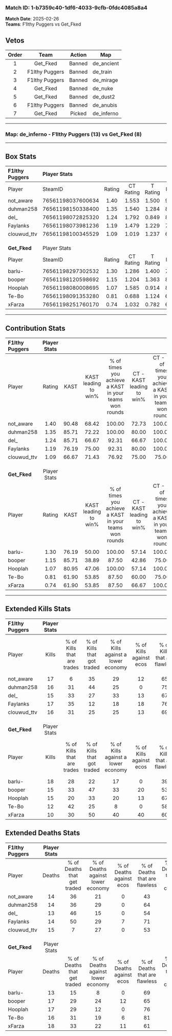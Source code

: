 ### Match ID: 1-b7359c40-1df6-4033-9cfb-0fdc4085a8a4  
**Match Date**: 2025-02-26  
**Teams**: F1lthy Puggers vs Get_Fked  

## Vetos  

| Order | Team | Action | Map |
| :---: | :--: | :----: | --- |
| 1 | Get_Fked | Banned | de_ancient |
| 2 | F1lthy Puggers | Banned | de_train |
| 3 | F1lthy Puggers | Banned | de_mirage |
| 4 | Get_Fked | Banned | de_nuke |
| 5 | Get_Fked | Banned | de_dust2 |
| 6 | F1lthy Puggers | Banned | de_anubis |
| 7 | Get_Fked | Picked | de_inferno |

---  

### **Map**: de_inferno - F1lthy Puggers (13) vs Get_Fked (8)  
---  

## Box Stats  

| **F1lthy Puggers** | Player Stats      |        |           |          |       |      |       |         |        |      |     |
| :- | :- | :-: | :-: | :-: | :-: | :-: | :-: | :-: | :-: | :-: | :-: |
| Player             | SteamID           | Rating | CT Rating | T Rating | KAST  | ADR  | Kills | Assists | Deaths | K/D  | HS% |
| not_aware          | 76561198037600634 |  1.40  |   1.553   |  1.500   | 90.48 | 91.7 |  17   |    8    |   14   | 1.21 | 47  |
| duhman258          | 76561198150338400 |  1.35  |   1.540   |  1.284   | 85.71 | 98.6 |  16   |   10    |   14   | 1.14 | 75  |
| del_               | 76561198072825320 |  1.24  |   1.792   |  0.849   | 85.71 | 75.6 |  15   |    4    |   13   | 1.15 | 60  |
| Faylanks           | 76561198073981236 |  1.19  |   1.479   |  1.229   | 76.19 | 66.4 |  17   |    4    |   14   | 1.21 | 29  |
| clouwud_ttv        | 76561198100345529 |  1.09  |   1.019   |  1.237   | 66.67 | 78.0 |  16   |    2    |   15   | 1.07 | 50  |
|                    |                   |        |           |          |       |      |       |         |        |      |     |
|                    |                   |        |           |          |       |      |       |         |        |      |     |
|                    |                   |        |           |          |       |      |       |         |        |      |     |
| **Get_Fked**       | Player Stats      |        |           |          |       |      |       |         |        |      |     |
| Player             | SteamID           | Rating | CT Rating | T Rating | KAST  | ADR  | Kills | Assists | Deaths | K/D  | HS% |
| barlu-             | 76561198297302532 |  1.30  |   1.286   |  1.400   | 76.19 | 79.0 |  18   |    4    |   13   | 1.38 | 38  |
| booper             | 76561198120598692 |  1.15  |   1.204   |  1.363   | 85.71 | 78.3 |  15   |    5    |   17   | 0.88 | 53  |
| Hooplah            | 76561198080008695 |  1.07  |   1.585   |  0.914   | 80.95 | 69.4 |  15   |    3    |   17   | 0.88 | 73  |
| Te-Bo              | 76561198091353280 |  0.81  |   0.688   |  1.124   | 61.90 | 59.0 |  12   |    4    |   16   | 0.75 | 58  |
| xFarza             | 76561198251760170 |  0.74  |   1.032   |  0.782   | 61.90 | 72.0 |  10   |    8    |   18   | 0.56 | 20  |
---  

## Contribution Stats  

| **F1lthy Puggers** | Player Stats |       |                      |                                                        |                           |                                                             |                          |                                                            |
| :- | :-: | :-: | :-: | :-: | :-: | :-: | :-: | :-: |
| Player             |    Rating    | KAST  | KAST leading to win% | % of times you achieve a KAST in your teams won rounds | CT - KAST leading to win% | CT - % of times you achieve a KAST in your teams won rounds | T - KAST leading to win% | T - % of times you achieve a KAST in your teams won rounds |
| not_aware          |     1.40     | 90.48 |        68.42         |                         100.00                         |           72.73           |                           100.00                            |          62.50           |                           100.00                           |
| duhman258          |     1.35     | 85.71 |        72.22         |                         100.00                         |           80.00           |                           100.00                            |          62.50           |                           100.00                           |
| del_               |     1.24     | 85.71 |        66.67         |                         92.31                          |           66.67           |                           100.00                            |          66.67           |                           80.00                            |
| Faylanks           |     1.19     | 76.19 |        75.00         |                         92.31                          |           80.00           |                           100.00                            |          66.67           |                           80.00                            |
| clouwud_ttv        |     1.09     | 66.67 |        71.43         |                         76.92                          |           75.00           |                            75.00                            |          66.67           |                           80.00                            |
|                    |              |       |                      |                                                        |                           |                                                             |                          |                                                            |
|                    |              |       |                      |                                                        |                           |                                                             |                          |                                                            |
|                    |              |       |                      |                                                        |                           |                                                             |                          |                                                            |
| **Get_Fked**       | Player Stats |       |                      |                                                        |                           |                                                             |                          |                                                            |
| Player             |    Rating    | KAST  | KAST leading to win% | % of times you achieve a KAST in your teams won rounds | CT - KAST leading to win% | CT - % of times you achieve a KAST in your teams won rounds | T - KAST leading to win% | T - % of times you achieve a KAST in your teams won rounds |
| barlu-             |     1.30     | 76.19 |        50.00         |                         100.00                         |           57.14           |                           100.00                            |          44.44           |                           100.00                           |
| booper             |     1.15     | 85.71 |        38.89         |                         87.50                          |           42.86           |                            75.00                            |          36.36           |                           100.00                           |
| Hooplah            |     1.07     | 80.95 |        47.06         |                         100.00                         |           57.14           |                           100.00                            |          40.00           |                           100.00                           |
| Te-Bo              |     0.81     | 61.90 |        53.85         |                         87.50                          |           60.00           |                            75.00                            |          50.00           |                           100.00                           |
| xFarza             |     0.74     | 61.90 |        53.85         |                         87.50                          |           66.67           |                           100.00                            |          42.86           |                           75.00                            |
---  

## Extended Kills Stats  

| **F1lthy Puggers** | Player Stats |                            |                            |                                    |                         |                              |                                 |                                       |                    |           |
| :- | :-: | :-: | :-: | :-: | :-: | :-: | :-: | :-: | :-: | :-: |
| Player             |    Kills     | % of Kills that are trades | % of Kills that got traded | % of Kills against a lower economy | % of Kills against ecos | % of Kills that are flawless | % of Kills that are close duels | % of Kills that are assisted by flash | Pistol Round Kills | AWP Kills |
| not_aware          |      17      |             6              |             35             |                 29                 |           12            |              65              |                6                |                   0                   |         0          |     0     |
| duhman258          |      16      |             31             |             44             |                 25                 |            0            |              75              |                6                |                   6                   |         3          |     0     |
| del_               |      15      |             33             |             27             |                 33                 |           13            |              67              |                7                |                   7                   |         3          |     0     |
| Faylanks           |      17      |             35             |             12             |                 18                 |           18            |              76              |                0                |                   0                   |         2          |     0     |
| clouwud_ttv        |      16      |             31             |             25             |                 25                 |           13            |              69              |                6                |                   6                   |         0          |     4     |
|                    |              |                            |                            |                                    |                         |                              |                                 |                                       |                    |           |
|                    |              |                            |                            |                                    |                         |                              |                                 |                                       |                    |           |
|                    |              |                            |                            |                                    |                         |                              |                                 |                                       |                    |           |
| **Get_Fked**       | Player Stats |                            |                            |                                    |                         |                              |                                 |                                       |                    |           |
| Player             |    Kills     | % of Kills that are trades | % of Kills that got traded | % of Kills against a lower economy | % of Kills against ecos | % of Kills that are flawless | % of Kills that are close duels | % of Kills that are assisted by flash | Pistol Round Kills | AWP Kills |
| barlu-             |      18      |             28             |             22             |                 17                 |            0            |              39              |                0                |                   6                   |         3          |     0     |
| booper             |      15      |             33             |             47             |                 33                 |           20            |              53              |                7                |                   0                   |         1          |     0     |
| Hooplah            |      15      |             20             |             33             |                 20                 |           13            |              67              |               20                |                   7                   |         1          |     0     |
| Te-Bo              |      12      |             42             |             25             |                 8                  |            0            |              58              |                8                |                   0                   |         3          |     1     |
| xFarza             |      10      |             30             |             50             |                 40                 |           40            |              60              |                0                |                   0                   |         0          |     0     |
## Extended Deaths Stats  

| **F1lthy Puggers** | Player Stats |                             |                                   |                          |                               |                            |                           |               |
| :- | :-: | :-: | :-: | :-: | :-: | :-: | :-: | :-: |
| Player             |    Deaths    | % of Deaths that get traded | % of Deaths against lower economy | % of Deaths against ecos | % of Deaths that are flawless | % of Deaths that are close | % of Deaths while blinded | Deaths to AWP |
| not_aware          |      14      |             36              |                21                 |            0             |              43               |             0              |             7             |       0       |
| duhman258          |      14      |             36              |                29                 |            0             |              64               |             21             |             0             |       0       |
| del_               |      13      |             46              |                15                 |            0             |              54               |             8              |             8             |       1       |
| Faylanks           |      14      |             50              |                29                 |            7             |              71               |             0              |             0             |       0       |
| clouwud_ttv        |      15      |              7              |                27                 |            0             |              53               |             7              |             0             |       0       |
|                    |              |                             |                                   |                          |                               |                            |                           |               |
|                    |              |                             |                                   |                          |                               |                            |                           |               |
|                    |              |                             |                                   |                          |                               |                            |                           |               |
| **Get_Fked**       | Player Stats |                             |                                   |                          |                               |                            |                           |               |
| Player             |    Deaths    | % of Deaths that get traded | % of Deaths against lower economy | % of Deaths against ecos | % of Deaths that are flawless | % of Deaths that are close | % of Deaths while blinded | Deaths to AWP |
| barlu-             |      13      |             15              |                 8                 |            0             |              69               |             8              |             8             |       0       |
| booper             |      17      |             29              |                24                 |            12            |              65               |             6              |             6             |       2       |
| Hooplah            |      17      |             29              |                12                 |            0             |              76               |             6              |             0             |       2       |
| Te-Bo              |      16      |             31              |                19                 |            6             |              81               |             0              |             0             |       0       |
| xFarza             |      18      |             33              |                22                 |            11            |              61               |             6              |             6             |       0       |
